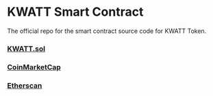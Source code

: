 
# KWATT Smart Contract
The official repo for the smart contract source code for KWATT Token.

### [KWATT.sol](https://github.com/4NEWLIMITED/smart-contract/blob/master/KWATT.sol)
### [CoinMarketCap](https://coinmarketcap.com/currencies/4new/)
### [Etherscan](https://etherscan.io/token/0x241ba672574a78a3a604cdd0a94429a73a84a324)
